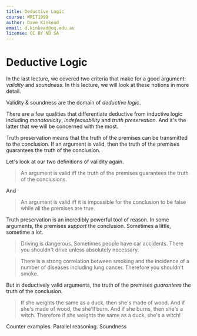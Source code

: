 ```yaml
---
title: Deductive Logic
course: WRIT1999
author: Dave Kinkead
email: d.kinkead@uq.edu.au
license: CC BY ND SA
---
```


# Deductive Logic 

In the last lecture, we covered two criteria that make for a good argument: _validity_ and _soundness_.  In this lecture, we will look at these notions in more detail.

Validity & soundness are the domain of _deductive logic_.

There are a few qualities that differentiate deductive from inductive logic including _monotonicity_, _indefeasability_ and _truth preservation_.  And it's the latter that we will be concerned with the most.

Truth preservation means that the truth of the premises can be transmitted to the conclusion.  If an argument is valid, then the truth of the premises guarantees the truth of the conclusion.

Let's look at our two definitions of validity again.

> An argument is valid iff the truth of the premises guarantees the truth of the conclusions.

And

> An argument is valid iff it is impossible for the conclusion to be false while all the premises are true.

Truth preservation is an incredibly powerful tool of reason.  In some arguments, the premises _support_ the conclusion.  Sometimes a little, sometime a lot.

> Driving is dangerous. Sometimes people have car accidents.  There you shouldn't drive unless absolutely necessary.

> There is a strong correlation between smoking and the incidence of a number of diseases including lung cancer.  Therefore you shouldn't smoke.

But in deductively valid arguments, the truth of the premises _guarantees_ the truth of the conclusion.

> If she weights the same as a duck, then she's made of wood.
> And if she's made of wood, the she'll burn.
> And if she burns, then she's a witch.
> Therefore if she weights the same as a duck, she's a witch!



Counter examples. Parallel reasoning.
Soundness